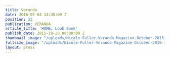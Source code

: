 ```yaml
---
title: Veranda
date: 2016-07-04 14:35:00 Z
position: 22
publication: VERANDA
article_title: 'HOME: Look Book'
publish_date: 2015-10-20 00:00:00 Z
thumbnail_image: "/uploads/Nicole-Fuller-Veranda-Magazine-October-2015-Isabella-Wolf-Delight-side-table-LEFT.jpg"
fullsize_image: "/uploads/Nicole-Fuller-Veranda-Magazine-October-2015-Isabella-Wolf-Delight-side-table-LEFT.jpg"
layout: press
---
```


